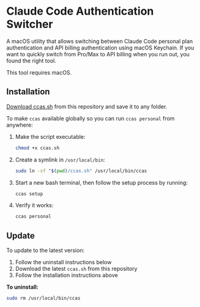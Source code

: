 # Claude Code Authentication Switcher

A macOS utility that allows switching between Claude Code personal plan authentication and API billing authentication using macOS Keychain. If you want to quickly switch from Pro/Max to API billing when you run out, you found the right tool.

This tool requires macOS.

## Installation

[Download ccas.sh](https://raw.githubusercontent.com/khromov/claude-code-auth-switcher/refs/heads/main/ccas.sh) from this repository and save it to any folder.

To make `ccas` available globally so you can run `ccas personal` from anywhere:

1. Make the script executable:

   ```bash
   chmod +x ccas.sh
   ```

2. Create a symlink in `/usr/local/bin`:

   ```bash
   sudo ln -sf "$(pwd)/ccas.sh" /usr/local/bin/ccas
   ```

3. Start a new bash terminal, then follow the setup process by running:

   ```bash
   ccas setup
   ```

4. Verify it works:
   ```bash
   ccas personal
   ```

## Update

To update to the latest version:

1. Follow the uninstall instructions below
2. Download the latest `ccas.sh` from this repository
3. Follow the installation instructions above

**To uninstall:**

```bash
sudo rm /usr/local/bin/ccas
```
